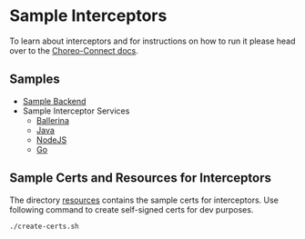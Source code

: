 # Sample Interceptors

To learn about interceptors and for instructions on how to run it please head over to the
[Choreo-Connect docs](https://apim.docs.wso2.com/en/latest/deploy-and-publish/deploy-on-gateway/choreo-connect/message-transformation/message-transformation-overview/).

## Samples

- [Sample Backend](sample-backend)
- Sample Interceptor Services
  - [Ballerina](ballerina)
  - [Java](java)
  - [NodeJS](nodejs)
  - [Go](golang)

## Sample Certs and Resources for Interceptors

The directory [resources](resources) contains the sample certs for interceptors. Use following command to create self-signed certs for dev purposes.

```shell
./create-certs.sh
```
